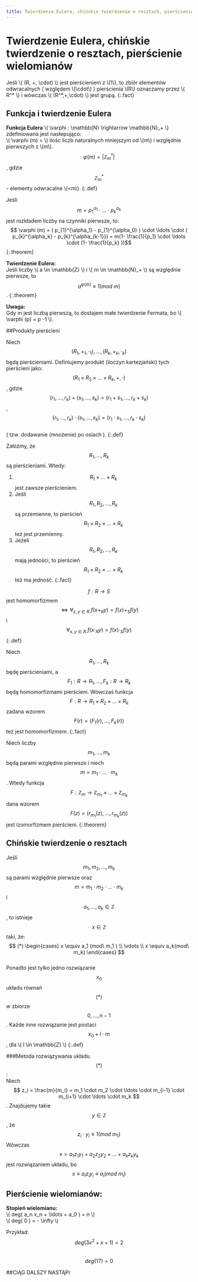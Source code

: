 ```yaml
---
title: Twierdzenie Eulera, chińskie twierdzenie o resztach, pierścienie wielomianów
---
```


# Twierdzenie Eulera, chińskie twierdzenie o resztach, pierścienie wielomianów

Jeśli \\( (R, +, \cdot) \\) jest pierścieniem z \\(1\\), to zbiór elementów odwracalnych ( względem \\(\cdot\\) ) pierścienia \\(R\\) oznaczamy przez \\( R^* \\) i wówczas \\( (R^*,+,\cdot) \\) jest grupą.
{:.fact}

## Funkcja i twierdzenie Eulera

**Funkcja Eulera** \\( \varphi : \mathbb{N} \rightarrow \mathbb{N}_+ \\) zdefiniowana jest nasŧepująco:  
\\( \varphi (m) = \\) ilośc liczb naturalnych mniejszym od \\(m\\) i względnie pierwszych z \\(m\\).  
$$ \varphi (m) = | \mathbb{Z}^{*}_{m} | $$, gdzie $$ \mathbb{Z}_{m}^{*} $$ - elementy odwracalne \\(<m\\).
{:.def}
 
Jeśli $$ m= p_{1}^{\alpha _1} \cdot \ldots \cdot p_{k}^{ \alpha _k} $$ jest rozkładem liczby na czynniki pierwsze, to:  
$$ \varphi (m) = ( p_{1}^{\alpha_1} - p_{1}^{\alpha_0} ) \cdot \ldots \cdot ( p_{k}^{\alpha_k} - p_{k}^{\alpha_{k-1}}) = m(1- \frac{1}{p_1} \cdot \ldots \cdot (1- \frac{1}{p_k} ))$$
{:.theorem}

**Twierdzenie Eulera:**  
Jeśli liczby \\( a \in \mathbb{Z} \\) i \\( m \in \mathbb{N}_+ \\) są względnie pierwsze, to $$ a^{ \varphi (m) } \equiv 1(mod\ m) $$.
{:.theorem}

**Uwaga:**  
Gdy m jest liczbą pierwszą, to dostajem małe twierdzenie Fermata, bo \\( \varphi (p) = p -1 \\).

##Produkty pierścieni

Niech $$ (R_1, +_1, \cdot _1), \ldots , ( R_k, +_k, \cdot_k ) $$ będą pierścieniami. Definiujemy produkt (iloczyn kartezjański) tych pierścieni jako:  
$$ ( R_1 \times R_2 \times \ldots \times R_k, +, \cdot ) $$, gdzie $$ ( r_1, \ldots, r_k ) + ( s_1, \ldots, s_k) = ( r_1 + s_1, \ldots, r_k + s_k ) $$,  
$$ ( r_1, \ldots, r_k ) \cdot ( s_1, \ldots, s_k) = ( r_1 \cdot s_1, \ldots, r_k \cdot s_k ) $$  
( tzw. dodawanie (mnożenie) po osiach ).
{:.def}

Załóżmy, że $$ R_1, \ldots, R_k $$ są pierścieniami. Wtedy:  
1. $$ R_1 \times \ldots \times R_k $$ jest zawsze pierścieniem.  
2. Jeśli $$ R_1, R_2, \ldots, R_k $$ są przemienne, to pierścień $$ R_1 \times R_2 \times \ldots \times R_k $$ też jest przemienny.  
3. Jeżeli $$ R_1, R_2, \ldots, R_k $$ mają jedności, to pierścień $$ R_1 \times R_2 \times \ldots \times R_k $$ też ma jedność.
{:.fact}

$$ f: R \rightarrow S $$ jest homomorfizmem $$\Leftrightarrow \forall_{x,y \in R }\ f( x +_R y ) = f(x) +_S f(y)$$ i $$\forall_{x,y \in R }\ f( x \cdot _R y ) = f(x) \cdot _S f(y) $$
{:.def}


Niech $$ R_1, \ldots, R_k $$ będę pierścieniami, a $$ F_1: R \rightarrow R_1,\ldots, F_k: R \rightarrow R_k $$ będą homomorfizmami pierścieni. Wówczaś funkcja $$ F: R \rightarrow R_1 \times R_2 \times \ldots \times R_k $$ zadana wzorem $$ F(r) = (F_1(r), \ldots, F_k(r) ) $$ też jest homomorfizmem.
{:.fact}

Niech liczby $$ m_1, \ldots, m_k $$ będą parami względnie pierwsze i niech $$ m = m_1 \cdot \ldots \cdot m_k $$. Wtedy funkcja $$ F: \mathbb{Z} _m \rightarrow \mathbb{Z}_{m_1} \times \ldots \times \mathbb{Z}_{m_k} $$ dana wzorem $$ F(z) = ( r_{m_1}(z), \ldots, r_{m_k}(z) ) $$ jest izomorfizmem pierścieni.
{:.theorem}

## Chińskie twierdzenie o resztach

Jeśli $$ m_1, m_2, \ldots, m_k $$ są parami względnie pierwsze oraz $$ m = m_1 \cdot m_2 \cdot \ldots \cdot m_k $$ i $$ a_1, \ldots, a_k \in \mathbb{Z} $$, to istnieje $$x \in \mathbb{Z} $$ taki, że:  
$$ (*) \begin{cases} x \equiv a_1 (mod\ m_1 ) \\ \vdots \\ x \equiv a_k(mod\ m_k) \end{cases} $$  
Ponadto jest tylko jedno rozwiązanie $$ x_0 $$ układu równań $$(*)$$ w zbiorze $$ {0,\ldots, n-1}$$. Każde inne rozwiązanie jest postaci $$ x_0 + l \cdot m $$, dla \\( l \in \mathbb{Z} \\)
{:.def}

###Metoda rozwiązywania układu $$(*)$$:  
Niech $$ z_i = \frac{m}{m_i} = m_1 \cdot m_2 \cdot \ldots \cdot m_{i-1} \cdot m_{i+1} \cdot \ldots \cdot m_k $$. Znajdujemy takie $$y \in \mathbb{Z} $$, że $$ z_i \cdot y_i \equiv 1( mod\ m_1) $$ Wówczas $$ x = a_1 z_1 y_1 + a_2 z_2 y_2 + \ldots + a_k z_k y_k $$ jest rozwiązaniem układu, bo $$ x \equiv a_i z_i y_i \equiv a_i (mod\ m_i ) $$

## Pierścienie wielomianów:

**Stopień wielomianu:**  
\\( deg( a_n x_n + \ldots + a_0 ) = n \\)  
\\( deg( 0 ) = - \infty \\)

Przykład:  
$$ deg( 3x^2 + x + 1 ) = 2 $$  
$$ deg(17) = 0 $$

##CIĄG DALSZY NASTĄPI